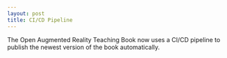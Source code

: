 ```yaml
---
layout: post
title: CI/CD Pipeline
---
```


The Open Augmented Reality Teaching Book now uses a CI/CD pipeline to publish the newest version of the book automatically.
